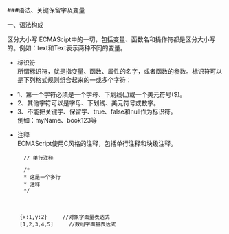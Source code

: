 ###语法、关键保留字及变量

一、语法构成

区分大小写
ECMAScipt中的一切，包括变量、函数名和操作符都是区分大小写的。例如：text和Text表示两种不同的变量。

* 标识符      
所谓标识符，就是指变量、函数、属性的名字，或者函数的参数。标识符可以是下列格式规则组合起来的一或多个字符：
 - 1、第一个字符必须是一个字母、下划线(_)或一个美元符号($)。
 - 2、其他字符可以是字母、下划线、美元符号或数字。
 - 3、不能把关键字、保留字、true、false和null作为标识符。       
例如：myName、book123等

* 注释      
ECMAScript使用C风格的注释，包括单行注释和块级注释。

        // 单行注释
        
        /*
        * 这是一个多行
        * 注释
        */
<br />

        {x:1,y:2} 	  //对象字面量表达式
        [1,2,3,4,5]		//数组字面量表达式
